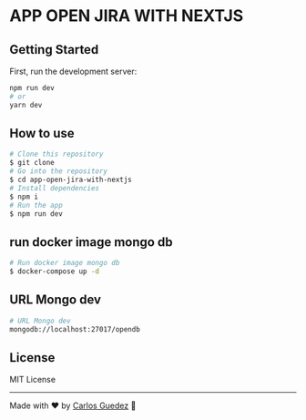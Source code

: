 # APP OPEN JIRA WITH NEXTJS

## Getting Started

First, run the development server:

```bash
npm run dev
# or
yarn dev
```

## How to use

```bash
# Clone this repository
$ git clone
# Go into the repository
$ cd app-open-jira-with-nextjs
# Install dependencies
$ npm i
# Run the app
$ npm run dev
```

## run docker image mongo db

```bash
# Run docker image mongo db
$ docker-compose up -d
```

## URL Mongo dev

```bash
# URL Mongo dev
mongodb://localhost:27017/opendb
```

## License

MIT License

---

Made with ♥ by [Carlos Guedez](https://www.linkedin.com/in/cdguedez/) :wave:
